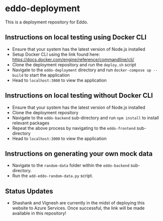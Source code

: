# eddo-deployment
 This is a deployment repository for Eddo.

 ## Instructions on local testing using Docker CLI
 - Ensure that your system has the latest version of Node.js installed
 - Setup Docker CLI using the link found here: https://docs.docker.com/engine/reference/commandline/cli/
 - Clone the deployment repository and run the `deploy.sh` script
 - Navigate to the `eddo-deployment` directory and run `docker-compose up --build` to start the application
 - Head to `localhost:3000` to view the application

 ## Instructions on local testing without Docker CLI
 - Ensure that your system has the latest version of Node.js installed
 - Clone the deployment repository
 - Navigate to the `eddo-backend` sub-directory and run `npm install` to install relevant packages
 - Repeat the above process by navigating to the `eddo-frontend` sub-directory
 - Head to `localhost:3000` to view the application

 ## Instructions on generating your own mock data
 - Navigate to the `random-data` folder within the `eddo-backend` sub-directory.
 - Run the `add-eddo-random-data.py` script.

 ## Status Updates
 - Shashank and Vignesh are currently in the midst of deploying this website to Azure Services. Once successful, the link will be made available in this repository!